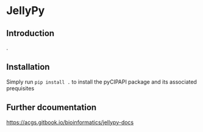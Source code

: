 # JellyPy

## Introduction
.

## Installation

Simply run `pip install .` to install the pyCIPAPI package and its associated prequisites

## Further dcoumentation
https://acgs.gitbook.io/bioinformatics/jellypy-docs
